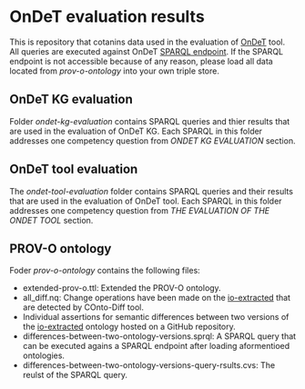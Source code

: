 # OnDeT evaluation results

This is repository that cotanins data used in the evaluation of [OnDeT](https://service.tib.eu/vdp/sandbox/ondet) tool. All queries are executed against OnDeT [SPARQL endpoint](http://ols4ing21.service.tib.eu:3030/#/dataset/test/query). If the SPARQL endpoint is not accessible because of any reason, please load all data located from *prov-o-ontology* into your own triple store. 

## OnDeT KG evaluation 

Folder *ondet-kg-evaluation* contains SPARQL queries and thier results that are used in the evaluation of OnDeT KG. Each SPARQL in this folder addresses one competency question from *ONDET KG EVALUATION* section. 

## OnDeT tool evaluation 
The *ondet-tool-evaluation* folder contains SPARQL queries and their results that are used in the evaluation of OnDeT tool. Each SPARQL in this folder addresses one competency question from *THE EVALUATION OF THE ONDET TOOL* section. 

## PROV-O ontology
Foder *prov-o-ontology* contains the following files:

* extended-prov-o.ttl: Extended the PROV-O ontology. 
* all_diff.nq: Change operations have been made on the [io-extracted](https://raw.githubusercontent.com/OpenEnergyPlatform/ontology/master/src/ontology/imports/iao-extracted.owl) that are detected by COnto-Diff tool.
* Individual assertions for semantic differences between two versions of the [io-extracted](https://github.com/OpenEnergyPlatform/ontology/tree/dev/src/ontology/imports) ontology hosted on a GitHub repository.
* differences-between-two-ontology-versions.sprql: A SPARQL query that can be executed agains a SPARQL endpoint after loading aformentioed ontologies.
* differences-between-two-ontology-versions-query-rsults.cvs: The reulst of the SPARQL query. 